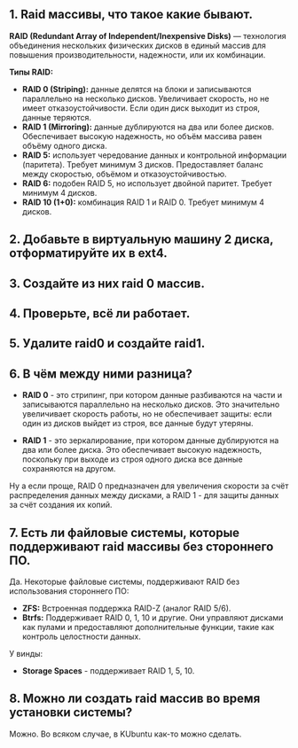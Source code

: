 ## **1. Raid массивы, что такое какие бывают.**

**RAID (Redundant Array of Independent/Inexpensive Disks)** — технология объединения нескольких физических дисков в единый массив для повышения производительности, надежности, или их комбинации.

**Типы RAID:**

- **RAID 0 (Striping):** данные делятся на блоки и записываются параллельно на несколько дисков. Увеличивает скорость, но не имеет отказоустойчивости. Если один диск выходит из строя, данные теряются.
- **RAID 1 (Mirroring):** данные дублируются на два или более дисков. Обеспечивает высокую надежность, но объём массива равен объёму одного диска.
- **RAID 5:** использует чередование данных и контрольной информации (паритета). Требует минимум 3 дисков. Предоставляет баланс между скоростью, объёмом и отказоустойчивостью.
- **RAID 6:** подобен RAID 5, но использует двойной паритет. Требует минимум 4 дисков.
- **RAID 10 (1+0):** комбинация RAID 1 и RAID 0. Требует минимум 4 дисков.

## **2. Добавьте в виртуальную машину 2 диска, отформатируйте их в ext4.**



## **3. Создайте из них raid 0 массив.**



## **4. Проверьте, всё ли работает.**



## **5. Удалите raid0 и создайте raid1**.



## **6. В чём между ними разница?**

- **RAID 0** - это стрипинг, при котором данные разбиваются на части и записываются параллельно на несколько дисков. Это значительно увеличивает скорость работы, но не обеспечивает защиты: если один из дисков выйдет из строя, все данные будут утеряны.

- **RAID 1** - это зеркалирование, при котором данные дублируются на два или более диска. Это обеспечивает высокую надежность, поскольку при выходе из строя одного диска все данные сохраняются на другом.

Ну а если проще, RAID 0 предназначен для увеличения скорости за счёт распределения данных между дисками, а RAID 1 - для защиты данных за счёт создания их копий.

## **7. Есть ли файловые системы, которые поддерживают raid массивы без стороннего ПО.**

Да. Некоторые файловые системы, поддерживают RAID без использования стороннего ПО:

- **ZFS:** Встроенная поддержка RAID-Z (аналог RAID 5/6).
- **Btrfs:** Поддерживает RAID 0, 1, 10 и другие. Они управляют дисками как пулами и предоставляют дополнительные функции, такие как контроль целостности данных.

У винды:

- **Storage Spaces** - поддерживает RAID 1, 5, 10.

## **8. Можно ли создать raid массив во время установки системы?**

Можно. Во всяком случае, в KUbuntu как-то можно сделать.

